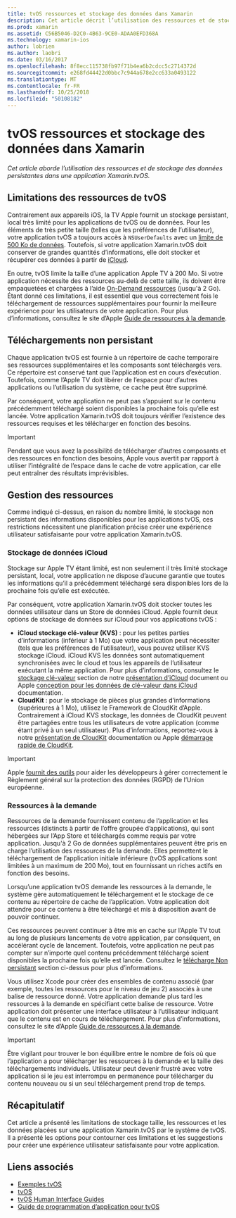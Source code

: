 ```yaml
---
title: tvOS ressources et stockage des données dans Xamarin
description: Cet article décrit l’utilisation des ressources et de stockage des données persistantes dans une application tvOS générée avec Xamarin. Il traite des ressources de stockage et à la demande de données iCloud.
ms.prod: xamarin
ms.assetid: C56B5046-D2C0-4B63-9CE0-ADAA0EFD368A
ms.technology: xamarin-ios
author: lobrien
ms.author: laobri
ms.date: 03/16/2017
ms.openlocfilehash: 8f8ecc115738fb97f71b4ea6b2cdcc5c2714372d
ms.sourcegitcommit: e268fd44422d0bbc7c944a678e2cc633a0493122
ms.translationtype: MT
ms.contentlocale: fr-FR
ms.lasthandoff: 10/25/2018
ms.locfileid: "50108182"
---
```

# <a name="tvos-resources-and-data-storage-in-xamarin"></a>tvOS ressources et stockage des données dans Xamarin

_Cet article aborde l’utilisation des ressources et de stockage des données persistantes dans une application Xamarin.tvOS._

<a name="tvOS-Resource-Limitations" />

## <a name="tvos-resource-limitations"></a>Limitations des ressources de tvOS

Contrairement aux appareils iOS, la TV Apple fournit un stockage persistant, local très limité pour les applications de tvOS ou de données. Pour les éléments de très petite taille (telles que les préférences de l’utilisateur), votre application tvOS a toujours accès à `NSUserDefaults` avec un [limite de 500 Ko de données](https://forums.developer.apple.com/message/50696#50696). Toutefois, si votre application Xamarin.tvOS doit conserver de grandes quantités d’informations, elle doit stocker et récupérer ces données à partir de [iCloud](#iCloud-Data-Storage).

En outre, tvOS limite la taille d’une application Apple TV à 200 Mo. Si votre application nécessite des ressources au-delà de cette taille, ils doivent être empaquetées et chargées à l’aide [On-Demand ressources](#On-Demand-Resources) (jusqu'à 2 Go). Étant donné ces limitations, il est essentiel que vous correctement fois le téléchargement de ressources supplémentaires pour fournir la meilleure expérience pour les utilisateurs de votre application. Pour plus d’informations, consultez le site d’Apple [Guide de ressources à la demande](https://developer.apple.com/library/prerelease/tvos/documentation/FileManagement/Conceptual/On_Demand_Resources_Guide/index.html#//apple_ref/doc/uid/TP40015083).

<a name="Non-Persistent-Downloads" />

## <a name="non-persistent-downloads"></a>Téléchargements non persistant

Chaque application tvOS est fournie à un répertoire de cache temporaire ses ressources supplémentaires et les composants sont téléchargés vers. Ce répertoire est conservé tant que l’application est en cours d’exécution. Toutefois, comme l’Apple TV doit libérer de l’espace pour d’autres applications ou l’utilisation du système, ce cache peut être supprimé.

Par conséquent, votre application ne peut pas s’appuient sur le contenu précédemment téléchargé soient disponibles la prochaine fois qu’elle est lancée. Votre application Xamarin.tvOS doit toujours vérifier l’existence des ressources requises et les télécharger en fonction des besoins.

> [!IMPORTANT]
> Pendant que vous avez la possibilité de télécharger d’autres composants et des ressources en fonction des besoins, Apple vous avertit par rapport à utiliser l’intégralité de l’espace dans le cache de votre application, car elle peut entraîner des résultats imprévisibles.




<a name="Managing-Resources" />

## <a name="managing-resources"></a>Gestion des ressources

Comme indiqué ci-dessus, en raison du nombre limité, le stockage non persistant des informations disponibles pour les applications tvOS, ces restrictions nécessitent une planification précise créer une expérience utilisateur satisfaisante pour votre application Xamarin.tvOS.

<a name="iCloud-Data-Storage" />

### <a name="icloud-data-storage"></a>Stockage de données iCloud

Stockage sur Apple TV étant limité, est non seulement il très limité stockage persistant, local, votre application ne dispose d’aucune garantie que toutes les informations qu’il a précédemment téléchargé sera disponibles lors de la prochaine fois qu’elle est exécutée.

Par conséquent, votre application Xamarin.tvOS doit stocker toutes les données utilisateur dans un Store de données iCloud. Apple fournit deux options de stockage de données sur iCloud pour vos applications tvOS :

- **iCloud stockage clé-valeur (KVS)** : pour les petites parties d’informations (inférieur à 1 Mo) que votre application peut nécessiter (tels que les préférences de l’utilisateur), vous pouvez utiliser KVS stockage iCloud. iCloud KVS les données sont automatiquement synchronisées avec le cloud et tous les appareils de l’utilisateur exécutant la même application. Pour plus d’informations, consultez le [stockage clé-valeur](~/ios/data-cloud/introduction-to-icloud.md) section de notre [présentation d’iCloud](~/ios/data-cloud/introduction-to-icloud.md) document ou Apple [conception pour les données de clé-valeur dans iCloud](https://developer.apple.com/library/prerelease/tvos/documentation/General/Conceptual/iCloudDesignGuide/Chapters/DesigningForKey-ValueDataIniCloud.html#//apple_ref/doc/uid/TP40012094-CH7) documentation.
- **CloudKit** : pour le stockage de pièces plus grandes d’informations (supérieures à 1 Mo), utilisez le Framework de CloudKit d’Apple. Contrairement à iCloud KVS stockage, les données de CloudKit peuvent être partagées entre tous les utilisateurs de votre application (comme étant privé à un seul utilisateur). Plus d’informations, reportez-vous à notre [présentation de CloudKit](~/ios/data-cloud/intro-to-cloudkit.md) documentation ou Apple [démarrage rapide de CloudKit](https://developer.apple.com/library/prerelease/tvos/documentation/DataManagement/Conceptual/CloudKitQuickStart/Introduction/Introduction.html#//apple_ref/doc/uid/TP40014987).

> [!IMPORTANT]
> Apple [fournit des outils](https://developer.apple.com/support/allowing-users-to-manage-data/) pour aider les développeurs à gérer correctement le Règlement général sur la protection des données (RGPD) de l’Union européenne.

<a name="On-Demand-Resources" />

### <a name="on-demand-resources"></a>Ressources à la demande

Ressources de la demande fournissent contenu de l’application et les ressources (distincts à partir de l’offre groupée d’applications), qui sont hébergées sur l’App Store et téléchargés comme requis par votre application. Jusqu'à 2 Go de données supplémentaires peuvent être pris en charge l’utilisation des ressources de la demande. Elles permettent le téléchargement de l’application initiale inférieure (tvOS applications sont limitées à un maximum de 200 Mo), tout en fournissant un riches actifs en fonction des besoins.

Lorsqu’une application tvOS demande les ressources à la demande, le système gère automatiquement le téléchargement et le stockage de ce contenu au répertoire de cache de l’application. Votre application doit attendre pour ce contenu à être téléchargé et mis à disposition avant de pouvoir continuer.

Ces ressources peuvent continuer à être mis en cache sur l’Apple TV tout au long de plusieurs lancements de votre application, par conséquent, en accélérant cycle de lancement. Toutefois, votre application ne peut pas compter sur n’importe quel contenu précédemment téléchargé soient disponibles la prochaine fois qu’elle est lancée. Consultez le [télécharge Non persistant](#Non-Persistent-Downloads) section ci-dessus pour plus d’informations.

Vous utilisez Xcode pour créer des ensembles de contenu associé (par exemple, toutes les ressources pour le niveau de jeu 2) associés à une balise de ressource donné. Votre application demande plus tard les ressources à la demande en spécifiant cette balise de ressource. Votre application doit présenter une interface utilisateur à l’utilisateur indiquant que le contenu est en cours de téléchargement. Pour plus d’informations, consultez le site d’Apple [Guide de ressources à la demande](https://developer.apple.com/library/prerelease/tvos/documentation/FileManagement/Conceptual/On_Demand_Resources_Guide/index.html#//apple_ref/doc/uid/TP40015083).

> [!IMPORTANT]
> Être vigilant pour trouver le bon équilibre entre le nombre de fois où que l’application a pour télécharger les ressources à la demande et la taille des téléchargements individuels. Utilisateur peut devenir frustré avec votre application si le jeu est interrompu en permanence pour télécharger du contenu nouveau ou si un seul téléchargement prend trop de temps.




<a name="Summary" />

## <a name="summary"></a>Récapitulatif

Cet article a présenté les limitations de stockage taille, les ressources et les données placées sur une application Xamarin.tvOS par le système de tvOS. Il a présenté les options pour contourner ces limitations et les suggestions pour créer une expérience utilisateur satisfaisante pour votre application.



## <a name="related-links"></a>Liens associés

- [Exemples tvOS](https://developer.xamarin.com/samples/tvos/all/)
- [tvOS](https://developer.apple.com/tvos/)
- [tvOS Human Interface Guides](https://developer.apple.com/tvos/human-interface-guidelines/)
- [Guide de programmation d’application pour tvOS](https://developer.apple.com/library/prerelease/tvos/documentation/General/Conceptual/AppleTV_PG/)
